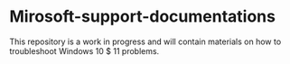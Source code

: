 # Mirosoft-support-documentations

This repository is a work in progress and will contain materials on how to troubleshoot Windows 10 $ 11 problems.
